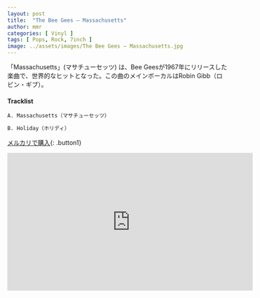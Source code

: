 ```yaml
---
layout: post
title:  "The Bee Gees – Massachusetts"
author: mmr
categories: [ Vinyl ]
tags: [ Pops, Rock, 7inch ]
image: ../assets/images/The Bee Gees – Massachusetts.jpg
---
```


「Massachusetts」(マサチューセッツ) は、Bee Geesが1967年にリリースした楽曲で、世界的なヒットとなった。この曲のメインボーカルはRobin Gibb（ロビン・ギブ）。

#### Tracklist
```md
A. Massachusetts（マサチューセッツ）

B. Holiday（ホリディ）
```

[メルカリで購入](https://jp.mercari.com/item/m78031442389?afid=6142608987){: .button1}

<iframe width="560" height="315" src="https://www.youtube.com/embed/MzJUkXhzMr0?si=vPT_PoLuLs6QTqSb" title="YouTube video player" frameborder="0" allow="accelerometer; autoplay; clipboard-write; encrypted-media; gyroscope; picture-in-picture; web-share" referrerpolicy="strict-origin-when-cross-origin" allowfullscreen></iframe>